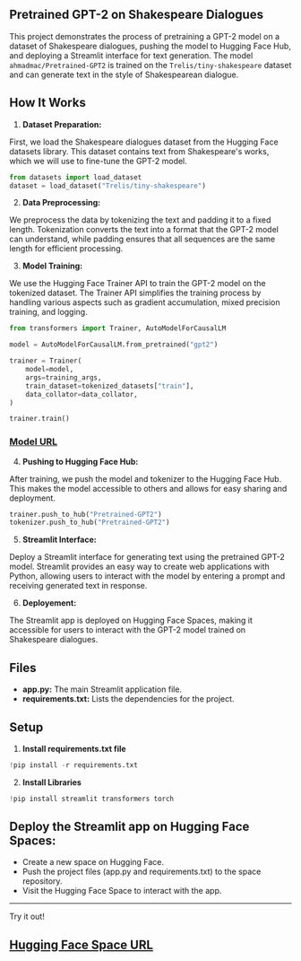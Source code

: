 ## Pretrained GPT-2 on Shakespeare Dialogues
This project demonstrates the process of pretraining a GPT-2 model on a dataset of Shakespeare dialogues, pushing the model to Hugging Face Hub, and deploying a Streamlit interface for text generation. The model `ahmadmac/Pretrained-GPT2` is trained on the `Trelis/tiny-shakespeare` dataset and can generate text in the style of Shakespearean dialogue.

## How It Works
1. **Dataset Preparation:**

First, we load the Shakespeare dialogues dataset from the Hugging Face datasets library. This dataset contains text from Shakespeare's works, which we will use to fine-tune the GPT-2 model.
```python
from datasets import load_dataset
dataset = load_dataset("Trelis/tiny-shakespeare")
```
2. **Data Preprocessing:**

We preprocess the data by tokenizing the text and padding it to a fixed length. Tokenization converts the text into a format that the GPT-2 model can understand, while padding ensures that all sequences are the same length for efficient processing.

3. **Model Training:**

We use the Hugging Face Trainer API to train the GPT-2 model on the tokenized dataset. The Trainer API simplifies the training process by handling various aspects such as gradient accumulation, mixed precision training, and logging.
``` python
from transformers import Trainer, AutoModelForCausalLM

model = AutoModelForCausalLM.from_pretrained("gpt2")

trainer = Trainer(
    model=model,
    args=training_args,
    train_dataset=tokenized_datasets["train"],
    data_collator=data_collator,
)

trainer.train()
```
### [Model URL](https://huggingface.co/ahmadmac/Pretrained-GPT2)

4. **Pushing to Hugging Face Hub:**

After training, we push the model and tokenizer to the Hugging Face Hub. This makes the model accessible to others and allows for easy sharing and deployment.

```python
trainer.push_to_hub("Pretrained-GPT2")
tokenizer.push_to_hub("Pretrained-GPT2")
```

5. **Streamlit Interface:**
   
Deploy a Streamlit interface for generating text using the pretrained GPT-2 model. Streamlit provides an easy way to create web applications with Python, allowing users to interact with the model by entering a prompt and receiving generated text in response.

6. **Deployement:**

The Streamlit app is deployed on Hugging Face Spaces, making it accessible for users to interact with the GPT-2 model trained on Shakespeare dialogues.

## Files
- **app.py:** The main Streamlit application file.
- **requirements.txt:** Lists the dependencies for the project.
## Setup
1. **Install requirements.txt file**
```python
!pip install -r requirements.txt
```
2. **Install Libraries**

```python
!pip install streamlit transformers torch
```
## Deploy the Streamlit app on Hugging Face Spaces:

- Create a new space on Hugging Face.
- Push the project files (app.py and requirements.txt) to the space repository.
- Visit the Hugging Face Space to interact with the app.
__________________________
Try it out!
## [Hugging Face Space URL](https://huggingface.co/spaces/ahmadmac/Pretrain-GPT)




